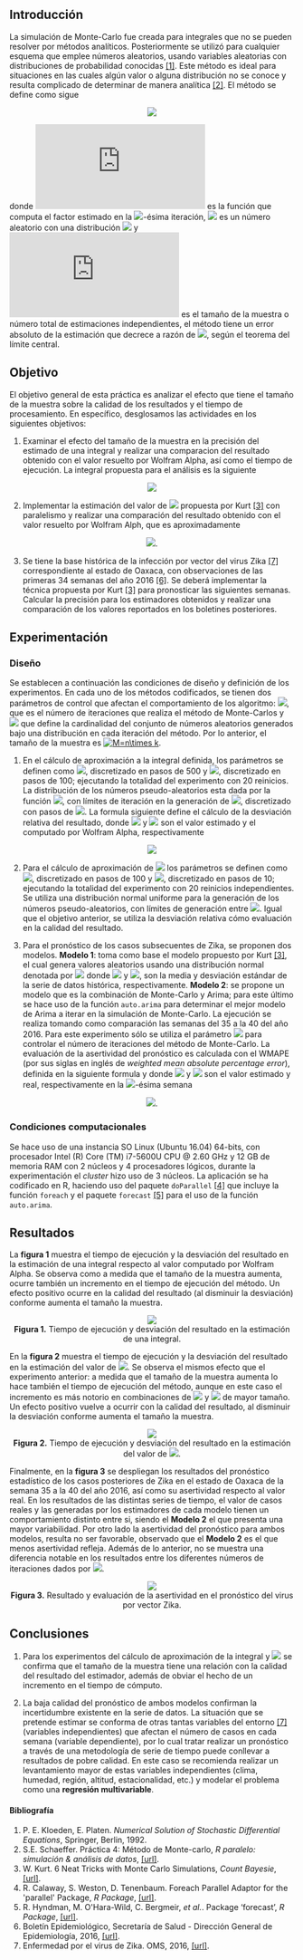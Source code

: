 ## Introducción

La simulación de Monte-Carlo fue creada para integrales que no se pueden resolver por métodos analíticos. Posteriormente se utilizó para cualquier esquema que emplee números aleatorios, usando variables aleatorias con distribuciones de probabilidad conocidas [\[1\]](#bibliograf%C3%ADa). Este método es ideal para situaciones en las cuales algún valor o alguna distribución no se conoce y resulta complicado de determinar de manera analítica [\[2\]](#bibliograf%C3%ADa). El método se define como sigue

<p align="center">
<img src="https://latex.codecogs.com/gif.latex?y=\frac{1}{M}\sum_{i=1}^{N}&space;g(x_i)," />
</p>

donde ![f1] es la función que computa el factor estimado en la <img src="https://latex.codecogs.com/gif.latex?i"/>-ésima iteración, <img src="https://latex.codecogs.com/gif.latex?x_i"/> es un número aleatorio con una distribución <img src="https://latex.codecogs.com/gif.latex?\sim&space;N(\mu,\sigma^2)"/> y ![f2] es el tamaño de la muestra o número total de estimaciones independientes, el método tiene un error absoluto de la estimación que decrece a razón de <img src="https://latex.codecogs.com/gif.latex?1/\sqrt(N)"/>, según el teorema del límite central.
## Objetivo

El objetivo general de esta práctica es analizar el efecto que tiene el tamaño de la muestra sobre la calidad de los resultados y el tiempo de procesamiento. En específico, desglosamos las actividades en los siguientes objetivos:

1. Examinar el efecto del tamaño de la muestra en la precisión del estimado de una integral y realizar una comparacion del resultado obtenido con el valor resuelto por Wolfram Alpha, así como el tiempo de ejecución. La integral propuesta para el análisis es la siguiente
 
<p align = "center">
<img src="https://latex.codecogs.com/gif.latex?\int_{7}^{3}\frac{1}{\exp(x)&plus;\exp(-x)}dx\approx&space;0.048834."/>
</p>

2. Implementar la estimación del valor de <img src="https://latex.codecogs.com/gif.latex?\pi"/> propuesta por Kurt [\[3\]](#bibliograf%C3%ADa) con paralelismo y realizar una comparación del resultado obtenido con el valor resuelto por Wolfram Alph, que es aproximadamente

<p align = "center">
<img src="https://latex.codecogs.com/gif.latex?\pi&space;\approx&space;3.1415926">.
</p>

3. Se tiene la base histórica de la infección por vector del virus Zika [\[7\]](#bibliograf%C3%ADa) correspondiente al estado de Oaxaca, con observaciones de las primeras 34 semanas del año 2016 [\[6\]](#bibliograf%C3%ADa). Se deberá implementar la técnica propuesta por Kurt [\[3\]](#bibliograf%C3%ADa) para pronosticar las siguientes semanas. Calcular la precisión para los estimadores obtenidos y realizar una comparación de los valores reportados en los boletines posteriores.

## Experimentación
### Diseño

Se establecen a continuación las condiciones de diseño y definición de los experimentos. En cada uno de los métodos codificados, se tienen dos parámetros de control que afectan el comportamiento de los algoritmo: <img src="https://latex.codecogs.com/gif.latex?k">, que es el número de iteraciones que realiza el método de Monte-Carlos y <img src="https://latex.codecogs.com/gif.latex?n"> que define la cardinalidad del conjunto de números aleatorios generados bajo una distribución en cada iteración del método. Por lo anterior, el tamaño de la muestra es <a href="https://www.codecogs.com/eqnedit.php?latex=M=n\times&space;k" target="_blank"><img src="https://latex.codecogs.com/gif.latex?M=n\times&space;k" title="M=n\times k" /></a>.

1. En el cálculo de aproximación a la integral definida, los parámetros se definen como <img src="https://latex.codecogs.com/gif.latex?n\in\[500,5000\]"/>, discretizado en pasos de 500 y <img src="https://latex.codecogs.com/gif.latex?k\in\[100,1000\]"/>, discretizado en pasos de 100; ejecutando la totalidad del experimento con 20 reinicios. La distribución de los números pseudo-aleatorios esta dada por la función <img src="https://latex.codecogs.com/gif.latex?g(x)=2f(x)/\pi"/>, con límites de iteración en la generación de <img src="https://latex.codecogs.com/gif.latex?\[-6,6\]"/>, discretizado con pasos de <img src="https://latex.codecogs.com/gif.latex?\0.5"/>. La formula siguiente define el cálculo de la desviación relativa del resultado, donde <img src="https://latex.codecogs.com/gif.latex?\hat{y_i}"/> y <img src="https://latex.codecogs.com/gif.latex?y_i"/> son el valor estimado y el computado por Wolfram Alpha, respectivamente

<p align="center">
<img src="https://latex.codecogs.com/gif.latex?D=\frac{\left&space;|&space;\hat{y_i}-y_i&space;\right&space;|}{y_i}&space;\times&space;100."/>
</p>

2. Para el cálculo de aproximación de <img src="https://latex.codecogs.com/gif.latex?\pi"> los parámetros se definen como <img src="https://latex.codecogs.com/gif.latex?n\in\[100,1000\]"/>, discretizado en pasos de 100 y <img src="https://latex.codecogs.com/gif.latex?k\in\[10,100\]"/>, discretizado en pasos de 10; ejecutando la totalidad del experimento con 20 reinicios independientes. Se utiliza una distribución normal uniforme para la generación de los números pseudo-aleatorios, con límites de generación entre <img src="https://latex.codecogs.com/gif.latex?\[-0.5,0.5\]"/>. Igual que el objetivo anterior, se utiliza la desviación relativa cómo evaluación en la calidad del resultado. 

3. Para el pronóstico de los casos subsecuentes de Zika, se proponen dos modelos. **Modelo 1**: toma como base el modelo propuesto por Kurt [\[3\]](#bibliograf%C3%ADa), el cual genera valores aleatorios usando una distribución normal denotada por <img src="https://latex.codecogs.com/gif.latex?\sim&space;N(\mu,\sigma^2)"/> donde <img src="https://latex.codecogs.com/gif.latex?\mu"/> y <img src="https://latex.codecogs.com/gif.latex?\sigma^2"/>, son la media y desviación estándar de la serie de datos histórica, respectivamente. **Modelo 2**: se propone un modelo que es la combinación de Monte-Carlo y Arima; para este último se hace uso de la función `auto.arima` para determinar el mejor modelo de Arima a iterar en la simulación de Monte-Carlo. La ejecución se realiza tomando como comparación las semanas del 35 a la 40 del año 2016. Para este experimento sólo se utiliza el parámetro <img src="https://latex.codecogs.com/gif.latex?k\in\[1000,5000,10000\]"/> para controlar el número de iteraciones del método de Monte-Carlo. 
La evaluación de la asertividad del pronóstico es calculada con el WMAPE (por sus siglas en inglés de <i>weighted mean absolute percentage error</i>), definida en la siguiente formula y donde <img src="https://latex.codecogs.com/gif.latex?\hat{y_i}"/> y <img src="https://latex.codecogs.com/gif.latex?y_i"/> son el valor estimado y real, respectivamente en la <img src="https://latex.codecogs.com/gif.latex?i"/>-ésima semana

<p align = "center">
<img src="https://latex.codecogs.com/gif.latex?WMAPE&space;=\frac{\sum_{n}^{i=1}\left&space;|&space;\frac{y_i-\hat{y_i}}{y_i}&space;\right&space;|&space;y_i}{\sum_{n}^{i=1}&space;y_i&space;}" />.
</p>

### Condiciones computacionales
Se hace uso de una instancia SO Linux (Ubuntu 16.04) 64-bits, con procesador Intel (R) Core (TM) i7-5600U CPU @ 2.60 GHz y 12 GB de memoria RAM con 2 núcleos y 4 procesadores lógicos, durante la experimentación el <i>cluster</i> hizo uso de 3 núcleos. La aplicación se ha codificado en R, haciendo uso del paquete `doParallel` [\[4\]](#bibliograf%C3%ADa) que incluye la función `foreach` y el paquete `forecast` [\[5\]](#bibliograf%C3%ADa) para el uso de la función `auto.arima`.

## Resultados
La **figura 1** muestra el tiempo de ejecución y la desviación del resultado en la estimación de una integral respecto al valor computado por Wolfram Alpha. Se observa como a medida que el tamaño de la muestra aumenta, ocurre también un incremento en el tiempo de ejecución del método. Un efecto positivo ocurre en la calidad del resultado (al disminuir la desviación) conforme aumenta el tamaño la muestra.

<p align="center">
<img src="https://github.com/dagoquevedo/parallelr/blob/master/P5/img/P5_A.png"/><br>
<b>Figura 1.</b> Tiempo de ejecución y desviación del resultado en la estimación de una integral.
</p>

En la **figura 2** muestra el tiempo de ejecución y la desviación del resultado en la estimación del valor de <img src="https://latex.codecogs.com/gif.latex?\pi"/>. Se observa el mismos efecto que el experimento anterior: a medida que el tamaño de la muestra aumenta lo hace también el tiempo de ejecución del método, aunque en este caso el incremento es más notorio en combinaciones de <img src="https://latex.codecogs.com/gif.latex?n"/> y <img src="https://latex.codecogs.com/gif.latex?k"/> de mayor tamaño. Un efecto positivo vuelve a ocurrir con la calidad del resultado, al disminuir la desviación conforme aumenta el tamaño la muestra.

<p align="center">
<img src="https://github.com/dagoquevedo/parallelr/blob/master/P5/img/P5_B.png"/><br>
<b>Figura 2.</b> Tiempo de ejecución y desviación del resultado en la estimación del valor de <img src="https://latex.codecogs.com/gif.latex?\pi"/>.
</p>

Finalmente, en la **figura 3** se despliegan los resultados del pronóstico estadístico de los casos posteriores de Zika en el estado de Oaxaca de la semana 35 a la 40 del año 2016, así como su asertividad respecto al valor real. En los resultados de las distintas series de tiempo, el valor de casos reales y las generadas por los estimadores de cada modelo tienen un comportamiento distinto entre si, siendo el **Modelo 2** el que presenta una mayor variabilidad. Por otro lado la asertividad del pronóstico para ambos modelos, resulta no ser favorable, observado que el **Modelo 2** es el que menos asertividad refleja. Además de lo anterior, no se muestra una diferencia notable en los resultados entre los diferentes números de iteraciones dados por <img src="https://latex.codecogs.com/gif.latex?k"/>.

<p align="center">
<img src="https://github.com/dagoquevedo/parallelr/blob/master/P5/img/P5_C.gif"/><br>
<b>Figura 3.</b> Resultado y evaluación de la asertividad en el pronóstico del virus por vector Zika.
</p>


## Conclusiones

1. Para los experimentos del cálculo de aproximación de la integral y <img src="https://latex.codecogs.com/gif.latex?\pi"/> se confirma que el tamaño de la muestra tiene una relación con la calidad del resultado del estimador, además de obviar el hecho de un incremento en el tiempo de cómputo.

2. La baja calidad del pronóstico de ambos modelos confirman la incertidumbre existente en la serie de datos. La situación que se pretende estimar se conforma de otras tantas variables del entorno [\[7\]](#bibliograf%C3%ADa) (variables independientes) que afectan el número de casos en cada semana (variable dependiente), por lo cual tratar realizar un pronóstico a través de una metodología de serie de tiempo puede conllevar a resultados de pobre calidad. En este caso se recomienda realizar un levantamiento mayor de estas variables independientes (clima, humedad, región, altitud, estacionalidad, etc.) y modelar el problema como una **regresión multivariable**.

#### Bibliografía
1. P. E. Kloeden, E. Platen. <i>Numerical Solution of Stochastic Differential Equations</i>, Springer, Berlin, 1992.
2. S.E. Schaeffer. Práctica 4: Método de Monte-carlo, <i>R paralelo: simulación & análisis de datos</i>, [\[url\]](http://elisa.dyndns-web.com/teaching/comp/par/p5.html).
3. W. Kurt. 6 Neat Tricks with Monte Carlo Simulations, <i>Count Bayesie</i>, [\[url\]](https://www.countbayesie.com/blog/2015/3/3/6-amazing-trick-with-monte-carlo-simulations).
4. R. Calaway, S. Weston, D. Tenenbaum. Foreach Parallel Adaptor for the 'parallel' Package, <i>R Package</i>, [\[url\]](https://cran.r-project.org/web/packages/doParallel/doParallel.pdf).
5. R. Hyndman, M. O'Hara-Wild, C. Bergmeir, <i>et al.</i>. Package ‘forecast’, <i>R Package</i>, [\[url\]](https://cran.r-project.org/web/packages/forecast/forecast.pdf).
6. Boletín Epidemiológico, Secretaría de Salud - Dirección General de Epidemiología, 2016, [\[url\]](https://www.gob.mx/salud/acciones-y-programas/boletinepidemiologico-sistema-nacional-de-vigilancia-epidemiologica-sistema-unico-de-informacion-90794).
7. Enfermedad por el virus de Zika. OMS, 2016, [\[url\]](http://www.who.int/mediacentre/factsheets/zika/es/).

[f1]: https://latex.codecogs.com/gif.latex?g
[f2]: https://latex.codecogs.com/gif.latex?M
